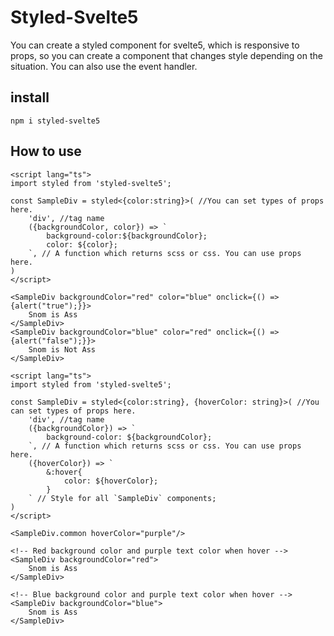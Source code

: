 # Styled-Svelte5

You can create a styled component for svelte5, which is responsive to props, so you can create a component that changes style depending on the situation. You can also use the event handler.

## install

`npm i styled-svelte5`

## How to use

```svelte
<script lang="ts">
import styled from 'styled-svelte5';

const SampleDiv = styled<{color:string}>( //You can set types of props here.
    'div', //tag name
    ({backgroundColor, color}) => `
        background-color:${backgroundColor};
        color: ${color};
    `, // A function which returns scss or css. You can use props here.
)
</script>

<SampleDiv backgroundColor="red" color="blue" onclick={() => {alert("true");}}>
    Snom is Ass
</SampleDiv>
<SampleDiv backgroundColor="blue" color="red" onclick={() => {alert("false");}}>
    Snom is Not Ass
</SampleDiv>
```

```svelte
<script lang="ts">
import styled from 'styled-svelte5';

const SampleDiv = styled<{color:string}, {hoverColor: string}>( //You can set types of props here.
    'div', //tag name
    ({backgroundColor}) => `
        background-color: ${backgroundColor};
    `, // A function which returns scss or css. You can use props here.
    ({hoverColor}) => `
        &:hover{
            color: ${hoverColor};
        }
    ` // Style for all `SampleDiv` components;
)
</script>

<SampleDiv.common hoverColor="purple"/>

<!-- Red background color and purple text color when hover -->
<SampleDiv backgroundColor="red">
    Snom is Ass
</SampleDiv>

<!-- Blue background color and purple text color when hover -->
<SampleDiv backgroundColor="blue">
    Snom is Ass
</SampleDiv>
```